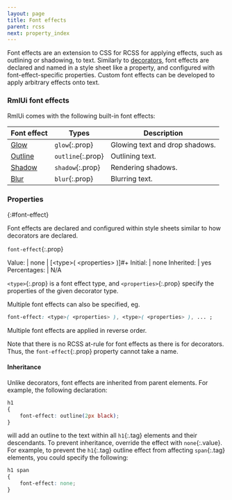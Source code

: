 ```yaml
---
layout: page
title: Font effects
parent: rcss
next: property_index
---
```


Font effects are an extension to CSS for RCSS for applying effects, such as outlining or shadowing, to text. Similarly to [decorators](decorators.html), font effects are declared and named in a style sheet like a property, and configured with font-effect-specific properties. Custom font effects can be developed to apply arbitrary effects onto text.

### RmlUi font effects

RmlUi comes with the following built-in font effects:

| Font effect                          | Types             | Description                    |
|--------------------------------------|-------------------|--------------------------------|
| [Glow](font_effects/glow.html)       | `glow`{:.prop}    | Glowing text and drop shadows. |
| [Outline](font_effects/outline.html) | `outline`{:.prop} | Outlining text.                |
| [Shadow](font_effects/shadow.html)   | `shadow`{:.prop}  | Rendering shadows.             |
| [Blur](font_effects/blur.html)       | `blur`{:.prop}    | Blurring text.                 |


### Properties
{:#font-effect}

Font effects are declared and configured within style sheets similar to how decorators are declared.

`font-effect`{:.prop}

Value: | none \| \[\<type\>( \<properties\> )\]<span class="prop-def-symbol" title="One or more comma-separated occurrences">#+</span>
Initial: | none
Inherited: | yes
Percentages: | N/A

`<type>`{:.prop} is a font effect type, and `<properties>`{:.prop} specify the properties of the given decorator type.

Multiple font effects can also be specified, eg.
```css
font-effect: <type>( <properties> ), <type>( <properties> ), ... ;
```
Multiple font effects are applied in reverse order.

Note that there is no RCSS at-rule for font effects as there is for decorators. Thus, the `font-effect`{:.prop} property cannot take a name.

#### Inheritance

Unlike decorators, font effects are inherited from parent elements. For example, the following declaration:

```css
h1
{
	font-effect: outline(2px black);
}
```

will add an outline to the text within all `h1`{:.tag} elements and their descendants. To prevent inheritance, override the effect with `none`{:.value}. For example, to prevent the `h1`{:.tag} outline effect from affecting `span`{:.tag} elements, you could specify the following:

```css
h1 span
{
	font-effect: none;
}
```

